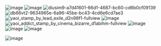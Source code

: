 ![image](https://64.media.tumblr.com/9245a15dad34f3b6bd5179908407ec73/e16d9c3fd8438e13-af/s100x200/ccf910778204ed13b524dc4db741a009fb08e47c.jpg)    ![image](https://github.com/user-attachments/assets/9c1b6790-f68f-420c-b32b-5b8e891ee4a1) ![diusim9-a7d41601-66d1-4687-bc60-cd6b0cf09139](https://github.com/user-attachments/assets/dae30204-4929-48ab-a056-71a46a3b2429) ![db66vt2-9634965e-6a96-45be-bc43-4cd6e6cd7ae3](https://github.com/user-attachments/assets/e71da5a8-234c-44cc-b9d1-943428c1620b) ![yaoi_stamp_by_lead_exile_d2n98f1-fullview](https://github.com/user-attachments/assets/15a582ff-a6ce-436a-8245-57be2c7d24ce) ![image](https://github.com/user-attachments/assets/62564e8c-4559-4b63-8afe-f0298fd55cce)
![yaoi_addict_stamp_by_cinema_bizarre_d1abihm-fullview](https://github.com/user-attachments/assets/51ec7749-6af3-4865-aca1-3fd5635561d7) ![image](https://github.com/user-attachments/assets/ff19f6d0-baf9-47e8-9844-f8870720a577) ![image](https://github.com/user-attachments/assets/27762167-171d-4431-98a8-287fde5a74ce) ![image](https://github.com/user-attachments/assets/501648af-4d60-4f1f-9b4e-766fdf2bcdf8)



![image](https://i.pinimg.com/originals/5c/60/e1/5c60e13da52d2b3e9a303c6272c0101f.gif)










                                                                                                                                     











